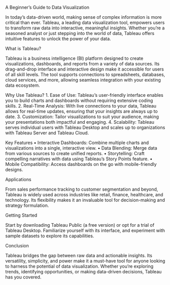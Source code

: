A Beginner’s Guide to Data Visualization

In today’s data-driven world, making sense of complex information is more critical than ever. Tableau, a leading data visualization tool, empowers users to transform raw data into interactive, meaningful insights. Whether you’re a seasoned analyst or just stepping into the world of data, Tableau offers intuitive features to unlock the power of your data.

What is Tableau?

Tableau is a business intelligence (BI) platform designed to create visualizations, dashboards, and reports from a variety of data sources. Its drag-and-drop interface and interactive design make it accessible for users of all skill levels. The tool supports connections to spreadsheets, databases, cloud services, and more, allowing seamless integration with your existing data ecosystem.

Why Use Tableau?
	1.	Ease of Use: Tableau’s user-friendly interface enables you to build charts and dashboards without requiring extensive coding skills.
	2.	Real-Time Analysis: With live connections to your data, Tableau allows for real-time updates, ensuring that your insights are always up to date.
	3.	Customization: Tailor visualizations to suit your audience, making your presentations both impactful and engaging.
	4.	Scalability: Tableau serves individual users with Tableau Desktop and scales up to organizations with Tableau Server and Tableau Cloud.

Key Features
	•	Interactive Dashboards: Combine multiple charts and visualizations into a single, interactive view.
	•	Data Blending: Merge data from various sources to create unified reports.
	•	Storytelling: Craft compelling narratives with data using Tableau’s Story Points feature.
	•	Mobile Compatibility: Access dashboards on the go with mobile-friendly designs.

Applications

From sales performance tracking to customer segmentation and beyond, Tableau is widely used across industries like retail, finance, healthcare, and technology. Its flexibility makes it an invaluable tool for decision-making and strategy formulation.

Getting Started

Start by downloading Tableau Public (a free version) or opt for a trial of Tableau Desktop. Familiarize yourself with its interface, and experiment with sample datasets to explore its capabilities.

Conclusion

Tableau bridges the gap between raw data and actionable insights. Its versatility, simplicity, and power make it a must-have tool for anyone looking to harness the potential of data visualization. Whether you’re exploring trends, identifying opportunities, or making data-driven decisions, Tableau has you covered.
